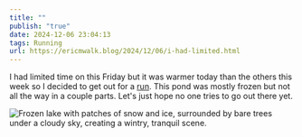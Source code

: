 ```yaml
---
title: ""
publish: "true"
date: 2024-12-06 23:04:13
tags: Running
url: https://ericmwalk.blog/2024/12/06/i-had-limited.html
---
```


I had limited time on this Friday but it was warmer today than the others this week so I decided to get out for a [run](https://www.strava.com/activities/13061200132). This pond was mostly frozen but not all the way in a couple parts. Let's just hope no one tries to go out there yet.

![Frozen lake with patches of snow and ice, surrounded by bare trees under a cloudy sky, creating a wintry, tranquil scene.](https://ericmwalk.blog/uploads/2024/img-1150.jpeg)
